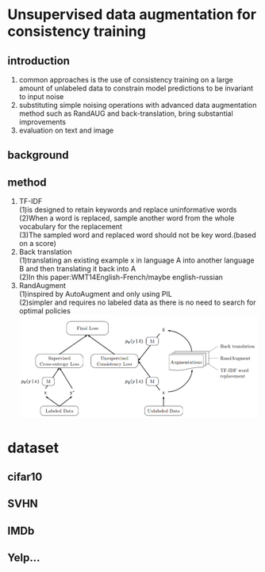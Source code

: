 # Unsupervised data augmentation for consistency training
## introduction
1. common approaches is the use of consistency training on a large amount of unlabeled data to constrain model predictions to be invariant to input noise  
2. substituting simple noising operations with advanced data augmentation method such as RandAUG and back-translation, bring substantial improvements  
3. evaluation on text and image

## background
## method
1. TF-IDF  
(1)is designed to retain keywords and replace uninformative words  
(2)When a word is replaced, sample another word from the whole vocabulary for the replacement  
(3)The sampled word and replaced word should not be key word.(based on a score)  
2. Back translation  
(1)translating an existing example x in language A into another language B and then translating it back into A  
(2)In this paper:WMT14English-French/maybe english-russian  
3. RandAugment  
(1)inspired by AutoAugment and only using PIL  
(2)simpler and requires no labeled data as there is no need to search for optimal policies  
![image](picture/UDA.png)  
# dataset
## cifar10
## SVHN
## IMDb
## Yelp...













